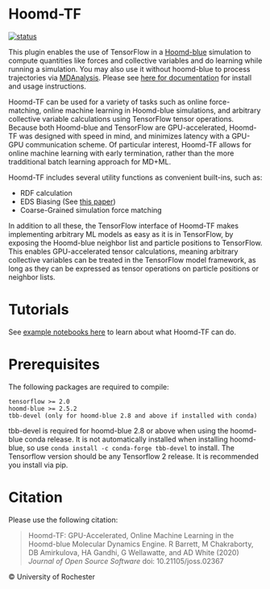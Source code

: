 # Hoomd-TF

[![status](https://joss.theoj.org/papers/5d1323eadec82aabe86c65a403ff8f90/status.svg)](https://joss.theoj.org/papers/5d1323eadec82aabe86c65a403ff8f90)

This plugin enables the use of TensorFlow in a [Hoomd-blue](http://glotzerlab.engin.umich.edu/hoomd-blue/) simulation to compute quantities like forces and collective variables and do learning while running a simulation. You may also use it without hoomd-blue to process trajectories via [MDAnalysis](https://www.mdanalysis.org/). Please see [here for documentation](https://hoomd-tf.readthedocs.io/en/latest) for install and usage instructions.

Hoomd-TF can be used for a variety of tasks such as online force-matching, online machine learning in Hoomd-blue simulations, and arbitrary collective variable calculations using TensorFlow tensor operations. Because both Hoomd-blue and TensorFlow are GPU-accelerated, Hoomd-TF was designed with speed in mind, and minimizes latency with a GPU-GPU communication scheme. Of particular interest, Hoomd-TF allows for online machine learning with early termination, rather than the more tradditional batch learning approach for MD+ML.

Hoomd-TF includes several utility functions as convenient built-ins, such as:
* RDF calculation
* EDS Biasing (See [this paper](https://www.tandfonline.com/doi/full/10.1080/08927022.2019.1608988))
* Coarse-Grained simulation force matching

In addition to all these, the TensorFlow interface of Hoomd-TF makes implementing arbitrary ML models as easy as it is in TensorFlow, by exposing the Hoomd-blue neighbor list and particle positions to TensorFlow. This enables GPU-accelerated tensor calculations, meaning arbitrary collective variables can be treated in the TensorFlow model framework, as long as they can be expressed as tensor operations on particle positions or neighbor lists.

# Tutorials

See [example notebooks here](https://nbviewer.jupyter.org/github/ur-whitelab/hoomd-tf/tree/master/examples/) to learn about what Hoomd-TF can do.


# Prerequisites

The following packages are required to compile:

    tensorflow >= 2.0
    hoomd-blue >= 2.5.2
    tbb-devel (only for hoomd-blue 2.8 and above if installed with conda)

tbb-devel is required for hoomd-blue 2.8 or above when using the
hoomd-blue conda release. It is not automatically installed when
installing hoomd-blue, so use `conda install -c conda-forge tbb-devel`
to install. The Tensorflow version should be any Tensorflow 2 release.
It is recommended you install via pip.

# Citation

Please use the following citation:

> Hoomd-TF: GPU-Accelerated, Online Machine Learning in the Hoomd-blue Molecular Dynamics Engine. R Barrett, M Chakraborty, DB Amirkulova,
> HA Gandhi, G Wellawatte, and AD White (2020) *Journal of Open Source Software* doi: 10.21105/joss.02367

&copy; University of Rochester
